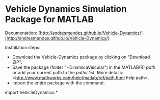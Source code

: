 # Vehicle Dynamics Simulation Package for MATLAB

Documentation: [http://andresmendes.github.io/Vehicle-Dynamics/](http://andresmendes.github.io/Vehicle-Dynamics/)

Installation steps:

* Download the Vehicle-Dynamics package by clicking on "Download ZIP".
* Save the package (folder "+DinamicaVeicular") in the MATLAB(R) _path_ or add your current path to the _paths list_. More details:  <http://www.mathworks.com/help/matlab/ref/path.html  help path>.
* Import the entire package with the command:

import VehicleDynamics.*
